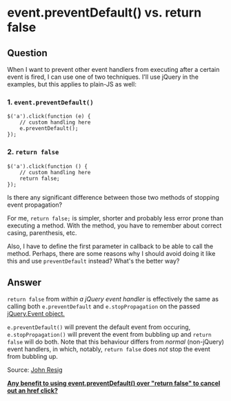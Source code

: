 
# event.preventDefault() vs. return false

## Question
        
When I want to prevent other event handlers from executing after a certain event is fired, I can use one of two techniques. I'll use jQuery in the examples, but this applies to plain-JS as well:

### 1\. `event.preventDefault()`

    $('a').click(function (e) {
        // custom handling here
        e.preventDefault();
    });
    

### 2\. `return false`

    $('a').click(function () {
        // custom handling here
        return false;
    });
    

Is there any significant difference between those two methods of stopping event propagation?

For me, `return false;` is simpler, shorter and probably less error prone than executing a method. With the method, you have to remember about correct casing, parenthesis, etc.

Also, I have to define the first parameter in callback to be able to call the method. Perhaps, there are some reasons why I should avoid doing it like this and use `preventDefault` instead? What's the better way?

## Answer
        
`return false` from _within a jQuery event handler_ is effectively the same as calling both `e.preventDefault` and `e.stopPropagation` on the passed [jQuery.Event object.](http://api.jquery.com/category/events/event-object/)

`e.preventDefault()` will prevent the default event from occuring, `e.stopPropagation()` will prevent the event from bubbling up and `return false` will do both. Note that this behaviour differs from _normal_ (non-jQuery) event handlers, in which, notably, `return false` does _not_ stop the event from bubbling up.

Source: [John Resig](http://ejohn.org/)

[**Any benefit to using event.preventDefault() over "return false" to cancel out an href click?**](http://www.mail-archive.com/jquery-en@googlegroups.com/msg71371.html)

